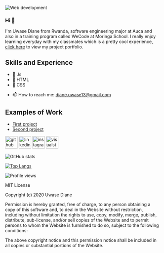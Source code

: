 
![Web development](https://res.cloudinary.com/auca/image/upload/v1600547102/thumbnail_yesugt.png)

### Hi 👋


I'm Uwase Diane from Rwanda, software engineering major at Auca and also in a training program called WeCode at Moringa School. I really enjoy learning everyday with my classmates which is a pretty cool experience, [click here](https://uwase-diane.github.io/portfolio-project/) to view my project portfolio.

## Skills and Experience

  * :diamond_shape_with_a_dot_inside: Js
  * :diamond_shape_with_a_dot_inside: HTML
  * :diamond_shape_with_a_dot_inside: CSS

     
- 📫 How to reach me: diane.uwase13@gmail.com 
## Examples of Work
* [First project](https://uwase-diane.github.io/Klibrary/)
* [Second project](https://uwase-diane.github.io/second-Project/)


[<img src='https://cdn.jsdelivr.net/npm/simple-icons@3.0.1/icons/github.svg' alt='github' height='40'>](https://github.com/uwase-diane)  [<img src='https://cdn.jsdelivr.net/npm/simple-icons@3.0.1/icons/linkedin.svg' alt='linkedin' height='40'>](https://www.linkedin.com/in/https://www.linkedin.com/in/uwase-diane-b91738193//)  [<img src='https://cdn.jsdelivr.net/npm/simple-icons@3.0.1/icons/instagram.svg' alt='instagram' height='40'>](https://www.instagram.com/https://www.instagram.com/uwasediane_/?hl=en/)  [<img src='https://cdn.jsdelivr.net/npm/simple-icons@3.0.1/icons/visualstudiocode.svg' alt='visualstudiocode' height='40'>](https://pbs.twimg.com/profile_images/1278357302601347072/BGZIBPH9_400x400.jpg)  

![GitHub stats](https://github-readme-stats.vercel.app/api?username=uwase-diane&show_icons=true)  

[![Top Langs](https://github-readme-stats.vercel.app/api/top-langs/?username=uwase-diane)](https://github.com/anuraghazra/github-readme-stats)

![Profile views](https://gpvc.arturio.dev/uwase-diane)  

MIT License

Copyright (c) 2020 Uwase Diane

Permission is hereby granted, free of charge, to any person obtaining a copy
of this software and, to deal
in the Website without restriction, including without limitation the rights
to use, copy, modify, merge, publish, distribute, sub-license, and/or sell
copies of the Website and to permit persons to whom the Website is
furnished to do so, subject to the following conditions:

The above copyright notice and this permission notice shall be included in all
copies or substantial portions of the Website.

